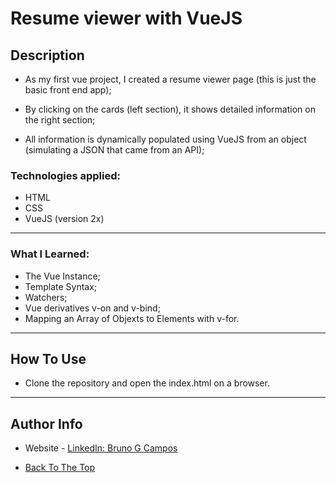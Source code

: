 # Resume viewer with VueJS

## Description

- As my first vue project, I created a resume viewer page (this is just the basic front end app);

- By clicking on the cards (left section), it shows detailed information on the right section;

- All information is dynamically populated using VueJS from an object (simulating a JSON that came from an API);


### Technologies applied:

- HTML
- CSS
- VueJS (version 2x)

---
### What I Learned:
- The Vue Instance;
- Template Syntax;
- Watchers;
- Vue derivatives v-on and  v-bind;
- Mapping an Array of Objexts to Elements with v-for.

---

## How To Use

- Clone the repository and open the index.html on a browser.

---

## Author Info

- Website - [LinkedIn: Bruno G Campos](https://www.linkedin.com/in/bruno-galv%C3%A3o-de-campos-b67325133/)

- [Back To The Top](#resume-viewer-with-vuejs)
